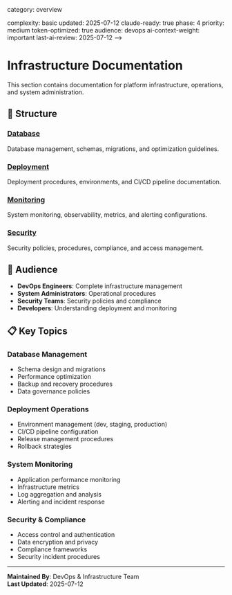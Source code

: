 <!-- AI-METADATA:
<!-- AI-CONTEXT-PRIORITY: always-include="false" summary-threshold="medium" -->category: overview
complexity: basic
updated: 2025-07-12
claude-ready: true
phase: 4
priority: medium
token-optimized: true
audience: devops
ai-context-weight: important
last-ai-review: 2025-07-12
-->

# Infrastructure Documentation

This section contains documentation for platform infrastructure, operations, and system administration.

## 📁 Structure

### [Database](./database/)
Database management, schemas, migrations, and optimization guidelines.

### [Deployment](./deployment/)
Deployment procedures, environments, and CI/CD pipeline documentation.

### [Monitoring](./monitoring/)
System monitoring, observability, metrics, and alerting configurations.

### [Security](./security/)
Security policies, procedures, compliance, and access management.

## 🎯 Audience

- **DevOps Engineers**: Complete infrastructure management
- **System Administrators**: Operational procedures
- **Security Teams**: Security policies and compliance
- **Developers**: Understanding deployment and monitoring

## 📋 Key Topics

### Database Management
- Schema design and migrations
- Performance optimization
- Backup and recovery procedures
- Data governance policies

### Deployment Operations
- Environment management (dev, staging, production)
- CI/CD pipeline configuration
- Release management procedures
- Rollback strategies

### System Monitoring
- Application performance monitoring
- Infrastructure metrics
- Log aggregation and analysis
- Alerting and incident response

### Security & Compliance
- Access control and authentication
- Data encryption and privacy
- Compliance frameworks
- Security incident procedures

---

**Maintained By**: DevOps & Infrastructure Team  
**Last Updated**: 2025-07-12
